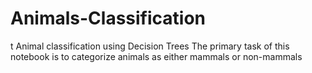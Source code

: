 # Animals-Classification
t Animal classification using Decision Trees The primary task of this notebook is to categorize animals as either mammals or non-mammals
